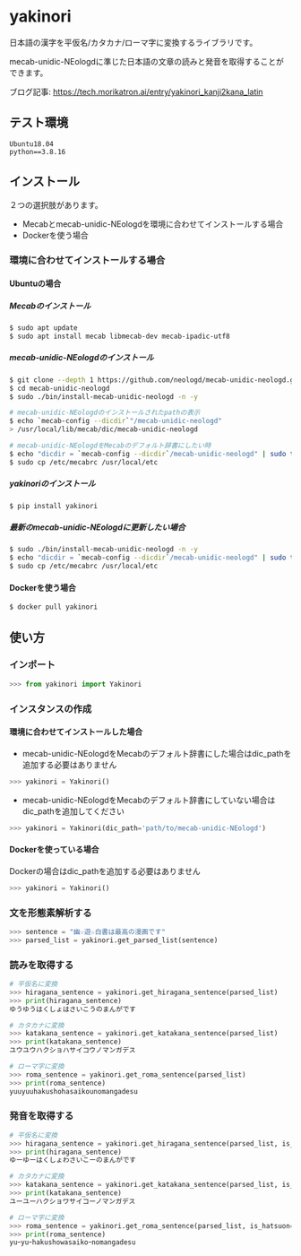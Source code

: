 # yakinori
日本語の漢字を平仮名/カタカナ/ローマ字に変換するライブラリです。  

mecab-unidic-NEologdに準じた日本語の文章の読みと発音を取得することができます。

ブログ記事: https://tech.morikatron.ai/entry/yakinori_kanji2kana_latin

## テスト環境
```
Ubuntu18.04
python==3.8.16
```

## インストール
２つの選択肢があります。
- Mecabとmecab-unidic-NEologdを環境に合わせてインストールする場合
- Dockerを使う場合


### 環境に合わせてインストールする場合
#### Ubuntuの場合
##### Mecabのインストール
```bash
$ sudo apt update
$ sudo apt install mecab libmecab-dev mecab-ipadic-utf8
```

##### mecab-unidic-NEologdのインストール
```bash
$ git clone --depth 1 https://github.com/neologd/mecab-unidic-neologd.git
$ cd mecab-unidic-neologd
$ sudo ./bin/install-mecab-unidic-neologd -n -y

# mecab-unidic-NEologdのインストールされたpathの表示
$ echo `mecab-config --dicdir`"/mecab-unidic-neologd"
> /usr/local/lib/mecab/dic/mecab-unidic-neologd

# mecab-unidic-NEologdをMecabのデフォルト辞書にしたい時
$ echo "dicdir = `mecab-config --dicdir`/mecab-unidic-neologd" | sudo tee /etc/mecabrc
$ sudo cp /etc/mecabrc /usr/local/etc

```

##### yakinoriのインストール
```bash
$ pip install yakinori
```

##### 最新のmecab-unidic-NEologdに更新したい場合
```bash
$ sudo ./bin/install-mecab-unidic-neologd -n -y
$ echo "dicdir = `mecab-config --dicdir`/mecab-unidic-neologd" | sudo tee /etc/mecabrc
$ sudo cp /etc/mecabrc /usr/local/etc
```

#### Dockerを使う場合
```bash
$ docker pull yakinori
```

## 使い方
### インポート
```python
>>> from yakinori import Yakinori
```

### インスタンスの作成
#### 環境に合わせてインストールした場合
- mecab-unidic-NEologdをMecabのデフォルト辞書にした場合はdic_pathを追加する必要はありません
```python
>>> yakinori = Yakinori()
```
- mecab-unidic-NEologdをMecabのデフォルト辞書にしていない場合はdic_pathを追加してください
```python
>>> yakinori = Yakinori(dic_path='path/to/mecab-unidic-NEologd') 
```
#### Dockerを使っている場合
Dockerの場合はdic_pathを追加する必要はありません
```python
>>> yakinori = Yakinori()
```

### 文を形態素解析する
```python
>>> sentence = "幽☆遊☆白書は最高の漫画です"
>>> parsed_list = yakinori.get_parsed_list(sentence)
```

### 読みを取得する
```python
# 平仮名に変換
>>> hiragana_sentence = yakinori.get_hiragana_sentence(parsed_list)
>>> print(hiragana_sentence)
ゆうゆうはくしょはさいこうのまんがです

# カタカナに変換
>>> katakana_sentence = yakinori.get_katakana_sentence(parsed_list)
>>> print(katakana_sentence)
ユウユウハクショハサイコウノマンガデス

# ローマ字に変換
>>> roma_sentence = yakinori.get_roma_sentence(parsed_list)
>>> print(roma_sentence)
yuuyuuhakushohasaikounomangadesu
```

### 発音を取得する
```python
# 平仮名に変換
>>> hiragana_sentence = yakinori.get_hiragana_sentence(parsed_list, is_hatsuon=True)
>>> print(hiragana_sentence)
ゆーゆーはくしょわさいこーのまんがです

# カタカナに変換
>>> katakana_sentence = yakinori.get_katakana_sentence(parsed_list, is_hatsuon=True)
>>> print(katakana_sentence)
ユーユーハクショワサイコーノマンガデス

# ローマ字に変換
>>> roma_sentence = yakinori.get_roma_sentence(parsed_list, is_hatsuon=True)
>>> print(roma_sentence)
yuｰyuｰhakushowasaikoｰnomangadesu
```

